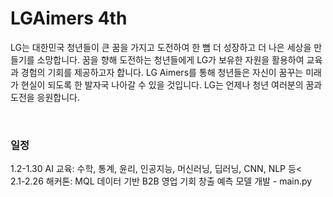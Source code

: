 # LGAimers 4th
LG는 대한민국 청년들이 큰 꿈을 가지고 도전하여 한 뼘 더 성장하고 더 나은 세상을 만들기를 소망합니다. 
꿈을 향해 도전하는 청년들에게 LG가 보유한 자원을 활용하여 교육과 경험의 기회를 제공하고자 합니다. 
LG Aimers를 통해 청년들은 자신이 꿈꾸는 미래가 현실이 되도록 한 발자국 나아갈 수 있을 것입니다. 
LG는 언제나 청년 여러분의 꿈과 도전을 응원합니다.

<br/>

### 일정


1.2-1.30 AI 교육: 수학, 통계, 윤리, 인공지능, 머신러닝, 딥러닝, CNN, NLP 등<<br/>
2.1-2.26 해커톤: MQL 데이터 기반 B2B 영업 기회 창출 예측 모델 개발 - main.py
